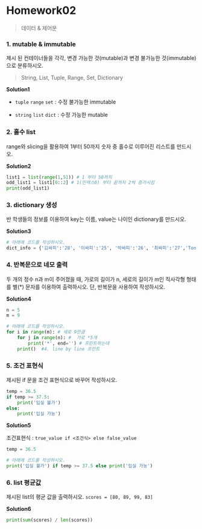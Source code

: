 # Homework02

> 데이터 & 제어문

### 1. mutable & immutable

제시 된 컨테이너들을 각각, 변경 가능한 것(mutable)과 변경 불가능한 것(immutable)으로 분류하시오.

> String, List, Tuple, Range, Set, Dictionary

**Solution1**

- `tuple` `range` `set` : 수정 불가능한 immutable

- `string` `list` `dict` : 수정 가능한 mutable



### 2. 홀수 list

range와 slicing을 활용하여 1부터 50까지 숫자 중 홀수로 이루어진 리스트를 만드시오.

**Solution2**

```python
list1 = list(range(1,51)) # 1 부터 50까지
odd_list1 = list1[0::2] # 1(인덱스0) 부터 끝까지 2씩 증가시킴
print(odd_list1)
```



### 3. dictionary 생성

반 학생들의 정보를 이용하여 key는 이름, value는 나이인 dictionary를 만드시오.

**Solution3**

```python
# 아래에 코드를 작성하시오.
dict_info = {'김싸피':'28', '이싸피':'25', '박싸피':'26', '최싸피':'27','Tony':'29'} 
```



### 4. 반복문으로 네모 출력

두 개의 정수 n과 m이 주어졌을 때, 가로의 길이가 n, 세로의 길이가 m인 직사각형 형태를 별(*) 문자를 이용하여 출력하시오. 단, 반복문을 사용하여 작성하시오.

**Solution4**

```python
n = 5
m = 9

# 아래에 코드를 작성하시오.
for i in range(m): # 세로 9만큼
    for j in range(n): #  가로 *5개
        print('*', end='') # 프린트하는데
    print()  #4. line by line 프린트
```



### 5. 조건 표현식

제시된 if 문을 조건 표현식으로 바꾸어 작성하시오.
```python
temp = 36.5
if temp >= 37.5:
    print('입실 불가')
else:
    print('입실 가능')
```

**Solution5**

조건표현식  : `true_value if <조건식> else false_value` 

```python
temp = 36.5

# 아래에 코드를 작성하시오.
print('입실 불가') if temp >= 37.5 else print('입실 가능')
```



### 6. list 평균값

제시된 list의 평균 값을 출력하시오. `scores = [80, 89, 99, 83]` 

**Solution6**

```python
print(sum(scores) / len(scores))
```







 